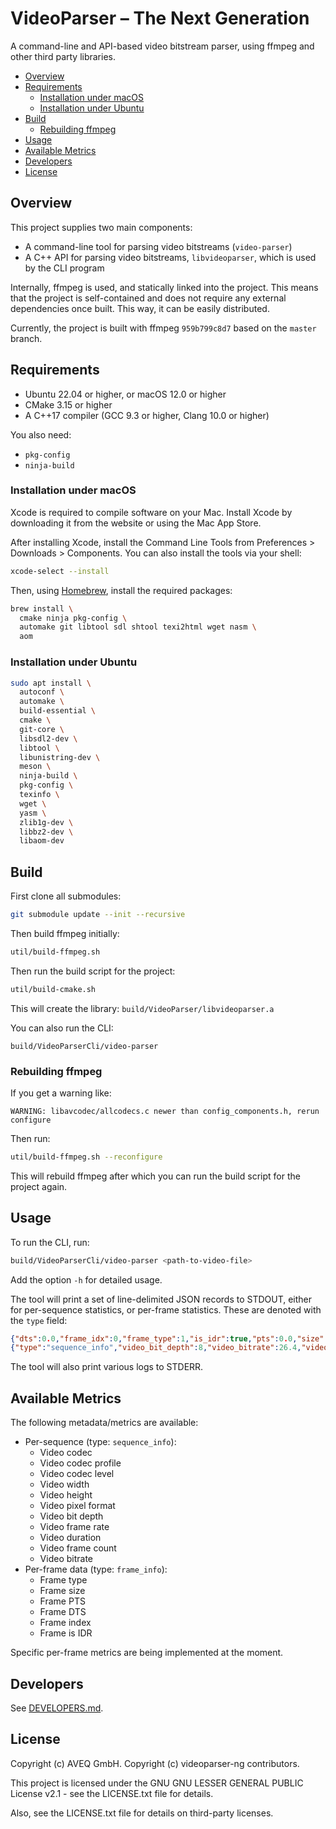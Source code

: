 # VideoParser – The Next Generation

A command-line and API-based video bitstream parser, using ffmpeg and other third party libraries.

- [Overview](#overview)
- [Requirements](#requirements)
  - [Installation under macOS](#installation-under-macos)
  - [Installation under Ubuntu](#installation-under-ubuntu)
- [Build](#build)
  - [Rebuilding ffmpeg](#rebuilding-ffmpeg)
- [Usage](#usage)
- [Available Metrics](#available-metrics)
- [Developers](#developers)
- [License](#license)

## Overview

This project supplies two main components:

- A command-line tool for parsing video bitstreams (`video-parser`)
- A C++ API for parsing video bitstreams, `libvideoparser`, which is used by the CLI program

Internally, ffmpeg is used, and statically linked into the project. This means that the project is self-contained and does not require any external dependencies once built. This way, it can be easily distributed.

Currently, the project is built with ffmpeg `959b799c8d7` based on the `master` branch.

## Requirements

- Ubuntu 22.04 or higher, or macOS 12.0 or higher
- CMake 3.15 or higher
- A C++17 compiler (GCC 9.3 or higher, Clang 10.0 or higher)

You also need:

- `pkg-config`
- `ninja-build`

### Installation under macOS

Xcode is required to compile software on your Mac. Install Xcode by ​downloading it from the website or using the Mac App Store.

After installing Xcode, install the Command Line Tools from Preferences > Downloads > Components. You can also install the tools via your shell:

```bash
xcode-select --install
```

Then, using [Homebrew](https://brew.sh), install the required packages:

```bash
brew install \
  cmake ninja pkg-config \
  automake git libtool sdl shtool texi2html wget nasm \
  aom
```

### Installation under Ubuntu

```bash
sudo apt install \
  autoconf \
  automake \
  build-essential \
  cmake \
  git-core \
  libsdl2-dev \
  libtool \
  libunistring-dev \
  meson \
  ninja-build \
  pkg-config \
  texinfo \
  wget \
  yasm \
  zlib1g-dev \
  libbz2-dev \
  libaom-dev
```

## Build

First clone all submodules:

```bash
git submodule update --init --recursive
```

Then build ffmpeg initially:

```bash
util/build-ffmpeg.sh
```

Then run the build script for the project:

```bash
util/build-cmake.sh
```

This will create the library: `build/VideoParser/libvideoparser.a`

You can also run the CLI:

```
build/VideoParserCli/video-parser
```

### Rebuilding ffmpeg

If you get a warning like:

```
WARNING: libavcodec/allcodecs.c newer than config_components.h, rerun configure
```

Then run:

```bash
util/build-ffmpeg.sh --reconfigure
```

This will rebuild ffmpeg after which you can run the build script for the project again.

## Usage

To run the CLI, run:

```bash
build/VideoParserCli/video-parser <path-to-video-file>
```

Add the option `-h` for detailed usage.

The tool will print a set of line-delimited JSON records to STDOUT, either for per-sequence statistics, or per-frame statistics. These are denoted with the `type` field:

```json
{"dts":0.0,"frame_idx":0,"frame_type":1,"is_idr":true,"pts":0.0,"size":19261,"type":"frame_info"}
{"type":"sequence_info","video_bit_depth":8,"video_bitrate":26.4,"video_codec":"h264","video_codec_level":52,"video_codec_profile":100,"video_duration":10.0,"video_frame_count":2,"video_framerate":60.0,"video_height":2160,"video_pix_fmt":"yuv420p","video_width":3840}
```

The tool will also print various logs to STDERR.

## Available Metrics

The following metadata/metrics are available:

- Per-sequence (type: `sequence_info`):
  - Video codec
  - Video codec profile
  - Video codec level
  - Video width
  - Video height
  - Video pixel format
  - Video bit depth
  - Video frame rate
  - Video duration
  - Video frame count
  - Video bitrate
- Per-frame data (type: `frame_info`):
  - Frame type
  - Frame size
  - Frame PTS
  - Frame DTS
  - Frame index
  - Frame is IDR

Specific per-frame metrics are being implemented at the moment.

## Developers

See [DEVELOPERS.md](DEVELOPERS.md).

## License

Copyright (c) AVEQ GmbH.
Copyright (c) videoparser-ng contributors.

This project is licensed under the GNU GNU LESSER GENERAL PUBLIC License v2.1 - see the LICENSE.txt file for details.

Also, see the LICENSE.txt file for details on third-party licenses.
